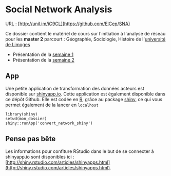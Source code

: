 **Social Network Analysis**
=======================

URL : [http://unil.im/iC9CL](https://github.com/ElCep/SNA)

Ce dossier contient le matériel de cours sur l'initiation à l'analyse de réseau pour les **master 2** parcourt : Géographie, Sociologie, Histoire de l'[université de Limoges](http://www.unilim.fr/)

* Présentation de la [semaine 1](https://rawgit.com/ElCep/SNA/master/S01/index.html#/)
* Présentation de la [semaine 2](https://rawgit.com/ElCep/SNA/master/S02/index.html#/)

## App

Une petite application de transformation des données acteurs est disponible sur [shinyapp.io](https://elcep.shinyapps.io/gephi_acteurs). Cette application est également disponible dans ce dépôt Github. Elle est codée en [R](https://www.r-project.org/), grâce au package [shiny](http://shiny.rstudio.com/), ce qui vous permet également de la lancer en `localhost`

```
library(shiny)
setwd(mon_dossier)
shiny::runApp('convert_network_shiny')

```
## Pense pas bête

Les informations pour confiture RStudio dans le but de se connecter à shinyapp.io sont disponibles ici : [http://shiny.rstudio.com/articles/shinyapps.html](http://shiny.rstudio.com/articles/shinyapps.html).
